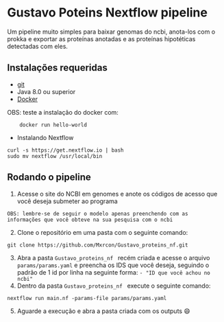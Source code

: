 # Gustavo Poteins Nextflow pipeline

Um pipeline muito simples para baixar genomas do ncbi, anota-los com o prokka e exportar as proteínas anotadas e as proteínas hipotéticas detectadas com eles.

## Instalações requeridas
* [git](https://git-scm.com/downloads) 
* Java 8.0 ou superior
* [Docker](https://docs.docker.com/engine/install/ubuntu/)

OBS: teste a instalação do docker com:
```
    docker run hello-world
``` 

* Instalando Nextflow
```
curl -s https://get.nextflow.io | bash
sudo mv nextflow /usr/local/bin
```

## Rodando o pipeline

1. Acesse o site do NCBI em genomes e anote os códigos de acesso que você deseja submeter ao programa

`OBS: lembre-se de seguir o modelo apenas preenchendo com as informações que você obteve na sua pesquisa com o ncbi`

2. Clone o repositório em uma pasta com o seguinte comando: 
```
git clone https://github.com/Mxrcon/Gustavo_proteins_nf.git
```

3. Abra a pasta `Gustavo_proteins_nf ` recém criada e acesse o arquivo `params/params.yaml` e preencha os IDS que você deseja, seguindo o padrão de 1 id por linha na seguinte forma: `- "ID que você achou no ncbi"`
4. Dentro da pasta  `Gustavo_proteins_nf ` execute o seguinte comando:
```
nextflow run main.nf -params-file params/params.yaml
```
5. Aguarde a execução e abra a pasta criada com os outputs :smile:


